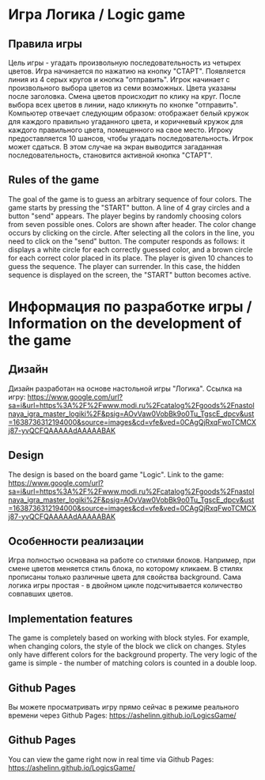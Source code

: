 # Игра Логика / Logic game
## Правила игры 
Цель игры - угадать произвольную последовательность из четырех цветов. 
Игра начинается по нажатию на кнопку "СТАРТ". Появляется линия из 4 серых кругов и кнопка "отправить".
Игрок начинает с произвольного выбора цветов из семи возможных. Цвета указаны после 
заголовка. Смена цветов происходит по клику на круг. После выбора всех цветов в линии, надо кликнуть по кнопке "отправить".
Компьютер отвечает следующим образом: отображает белый кружок для каждого правильно угаданного цвета, и коричневый кружок для каждого правильного цвета, помещенного на свое место.
Игроку предоставляется 10 шансов, чтобы угадать последовательность. 
Игрок может сдаться. В этом случае на экран выводится загаданная последовательность, становится активной кнопка "СТАРТ".
## Rules of the game
The goal of the game is to guess an arbitrary sequence of four colors.
The game starts by pressing the "START" button. A line of 4 gray circles and a button "send" appears.
The player begins by randomly choosing colors from seven possible ones. Colors are shown after header. The color change occurs by clicking on the circle. After selecting all the colors in the line, you need to click on the "send" button. 
The computer responds as follows: it displays a white circle for each correctly guessed color, and a brown circle for each correct color placed in its place.
The player is given 10 chances to guess the sequence.
The player can surrender. In this case, the hidden sequence is displayed on the screen, the "START" button becomes active.

# Информация по разработке игры / Information on the development of the game
## Дизайн
Дизайн разработан на основе настольной игры "Логика". Ссылка на игру: https://www.google.com/url?sa=i&url=https%3A%2F%2Fwww.modi.ru%2Fcatalog%2Fgoods%2Fnastolnaya_igra_master_logiki%2F&psig=AOvVaw0VobBk9o0Tu_TgscE_dpcv&ust=1638736312194000&source=images&cd=vfe&ved=0CAgQjRxqFwoTCMCXj87-yvQCFQAAAAAdAAAAABAK
## Design
The design is based on the board game "Logic". Link to the game: https://www.google.com/url?sa=i&url=https%3A%2F%2Fwww.modi.ru%2Fcatalog%2Fgoods%2Fnastolnaya_igra_master_logiki%2F&psig=AOvVaw0VobBk9o0Tu_TgscE_dpcv&ust=1638736312194000&source=images&cd=vfe&ved=0CAgQjRxqFwoTCMCXj87-yvQCFQAAAAAdAAAAABAK
## Особенности реализации
Игра полностью основана на работе со стилями блоков. Например, при смене цветов меняется стиль блока, по которому кликаем. В стилях прописаны только различные цвета для свойства background. Сама логика игры простая - в двойном цикле подсчитывается количество совпавших цветов.

## Implementation features
The game is completely based on working with block styles. For example, when changing colors, the style of the block we click on changes. Styles only have different colors for the background property. The very logic of the game is simple - the number of matching colors is counted in a double loop.

## Github Pages
Вы можете просматривать игру прямо сейчас в режиме реального времени через Github Pages: https://ashelinn.github.io/LogicsGame/

## Github Pages
You can view the game right now in real time via Github Pages: https://ashelinn.github.io/LogicsGame/